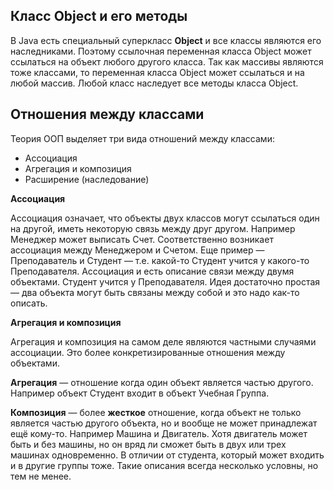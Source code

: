 ## Класс Object и его методы

В Java есть специальный суперкласс **Object** и все классы являются его наследниками. Поэтому ссылочная переменная класса Object может ссылаться 
на объект любого другого класса. Так как массивы являются тоже классами, то переменная класса Object может ссылаться и на любой массив.
Любой класс наследует все методы класса Object.

## Отношения между классами

Теория ООП выделяет три вида отношений между классами:

- Ассоциация
- Агрегация и композиция
- Расширение (наследование)

**Ассоциация**

Ассоциация означает, что объекты двух классов могут ссылаться один на другой, иметь некоторую связь между друг другом. Например Менеджер может выписать Счет. 
Соответственно возникает ассоциация между Менеджером и Счетом. Еще пример — Преподаватель и Студент — т.е. какой-то Студент учится у какого-то Преподавателя. 
Ассоциация и есть описание связи между двумя объектами. Студент учится у Преподавателя. Идея достаточно простая — два объекта могут быть связаны между собой 
и это надо как-то описать.

**Агрегация и композиция**

Агрегация и композиция на самом деле являются частными случаями ассоциации. Это более конкретизированные отношения между объектами.

**Агрегация** — отношение когда один объект является частью другого. Например объект Студент входит в объект Учебная Группа.

**Композиция** — более **жесткое** отношение, когда объект не только является частью другого объекта, но и вообще не может принадлежат ещё кому-то. 
Например Машина и Двигатель. Хотя двигатель может быть и без машины, но он вряд ли сможет быть в двух или трех машинах одновременно. 
В отличии от студента, который может входить и в другие группы тоже. Такие описания всегда несколько условны, но тем не менее.